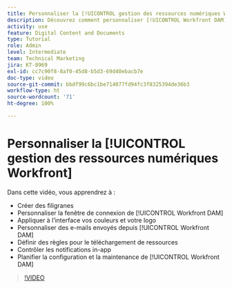 ```yaml
---
title: Personnaliser la [!UICONTROL gestion des ressources numériques Workfront]
description: Découvrez comment personnaliser [!UICONTROL Workfront DAM] en créant des filigranes, en personnalisant la fenêtre de connexion de la [!UICONTROL DAM], en appliquant une image de marque à l’interface, etc.
activity: use
feature: Digital Content and Documents
type: Tutorial
role: Admin
level: Intermediate
team: Technical Marketing
jira: KT-8969
exl-id: cc7c90f8-8af0-45d8-b5d3-69d40ebacb7e
doc-type: video
source-git-commit: bbdf99c6bc1be714077fd94fc3f8325394de36b3
workflow-type: ht
source-wordcount: '71'
ht-degree: 100%

---
```


# Personnaliser la [!UICONTROL gestion des ressources numériques Workfront]

Dans cette vidéo, vous apprendrez à :

* Créer des filigranes
* Personnaliser la fenêtre de connexion de [!UICONTROL Workfront DAM]
* Appliquer à l’interface vos couleurs et votre logo
* Personnaliser des e-mails envoyés depuis [!UICONTROL Workfront DAM]
* Définir des règles pour le téléchargement de ressources
* Contrôler les notifications in-app
* Planifier la configuration et la maintenance de [!UICONTROL Workfront DAM]

>[!VIDEO](https://video.tv.adobe.com/v/335232/?quality=12&learn=on&enablevpops=1)
